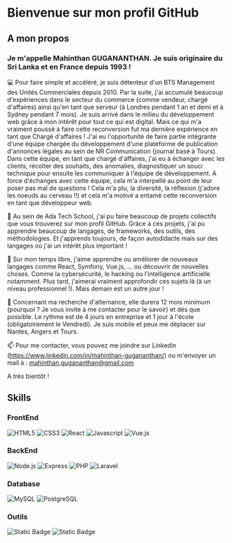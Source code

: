 # Bienvenue sur mon profil GitHub
## A mon propos
### Je m'appelle Mahinthan GUGANANTHAN. Je suis originaire du Sri Lanka et en France depuis 1993 !

💻 Pour faire simple et accéléré, je suis détenteur d'un BTS Management des Unités Commerciales depuis 2010. Par la suite, j'ai accumulé beaucoup d'expériences dans le secteur du commerce (comme vendeur, chargé d'affaires) ainsi qu'en tant que serveur (à Londres pendant 1 an et demi et à Sydney pendant 7 mois).
Je suis arrivé dans le milieu du développement web grâce à mon intérêt pour tout ce qui est digital. Mais ce qui m'a vraiment poussé à faire cette reconversion fut ma dernière expérience en tant que Chargé d'affaires !
J'ai eu l'opportunité de faire partie intégrante d'une équipe chargée du développement d'une plateforme de publication d'annonces légales au sein de NR Communication (journal basé à Tours). Dans cette équipe, en tant que chargé d'affaires, j'ai eu à échanger avec les clients, récolter des souhaits, des anomalies, diagnostiquer un souci technique pour ensuite les communiquer à l'équipe de développement.
A force d'échanges avec cette équipe, cela m'a interpellé au point de leur poser pas mal de questions ! Cela m'a plu, la diversité, la réflexion (j'adore les noeuds au cerveau !!) et cela m'a motivé a entamé cette reconversion en tant que développeur web.

🌱 Au sein de Ada Tech School, j'ai pu faire beaucoup de projets collectifs que vous trouverez sur mon profil GitHub. Grâce à ces projets, j'ai pu apprendre beaucoup de langages, de frameworks, des outils, des méthodologies. Et j'apprends toujours, de façon autodidacte mais sur des langages où j'ai un intérêt plus important !

🚀 Sur mon temps libre, j'aime apprendre ou améliorer de nouveaux langages comme React, Symfony, Vue.js, ... ou découvrir de nouvelles choses. Comme la cybersécurité, le hacking ou l'intelligence artificielle notamment. Plus tard, j'aimerai vraiment approfondir ces sujets là (à un niveau professionnel !). Mais demain est un autre jour !

📖 Concernant ma recherche d'alternance, elle durera 12 mois minimum (pourquoi ? Je vous invite à me contacter pour le savoir) et dés que possible. Le rythme est de 4 jours en entreprise et 1 jour à l'école (obligatoirement le Vendredi). Je suis mobile et peux me déplacer sur Nantes, Angers et Tours.

📫 Pour me contacter, vous pouvez me joindre sur Linkedin (https://www.linkedin.com/in/mahinthan-gugananthan/) ou m'envoyer un mail à : mahinthan.gugananthan@gmail.com

A très bientôt !

## Skills
### FrontEnd
![HTML5](https://img.shields.io/badge/html5-white?logo=Html5&logoColor=white&labelColor=%23E34F26&color=%23E34F26)
![CSS3](https://img.shields.io/badge/CSS-%231572B6?logo=css3&logoColor=white)
![React](https://img.shields.io/badge/React-%2361DAFB?logo=React&logoColor=black)
![Javascript](https://img.shields.io/badge/Javascript-%23F7DF1E?logo=Javascript&logoColor=black)
![Vue.js](https://img.shields.io/badge/Vue.js-%23FF2D20?logo=vuedotjs&logoColor=blue&color=%23FF2D20)

### BackEnd
![Node.js](https://img.shields.io/badge/Node.js-%23339933?logo=nodedotjs&logoColor=white)
![Express](https://img.shields.io/badge/Express-%23000000?logo=Express&logoColor=white)
![PHP](https://img.shields.io/badge/PHP-%23777BB4?logo=PHP&logoColor=white)
![Laravel](https://img.shields.io/badge/laravel-%23FF2D20?logo=Laravel&logoColor=white&color=%23FF2D20)

### Database  
![MySQL](https://img.shields.io/badge/MySQL-%234479A1?logo=mysql&logoColor=white)
![PostgreSQL](https://img.shields.io/badge/postgresql-%23003B57?logo=postgresql&logoColor=white)

### Outils
![Static Badge](https://img.shields.io/badge/docker-%232496ED?logo=Docker&logoColor=white&color=%232496ED)
![Static Badge](https://img.shields.io/badge/mamp-%2302749C?logo=Mamp&logoColor=white&color=%2302749C)

